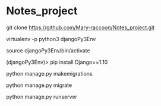 # Notes_project
git clone https://github.com/Mary-raccoon/Notes_project.git

virtualenv -p python3 djangoPy3Env

source djangoPy3Env/bin/activate

(djangoPy3Env)> pip install Django==1.10

python manage.py makemigrations

python manage.py migrate

python manage.py runserver
